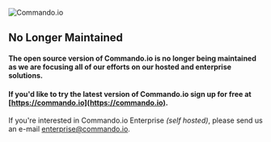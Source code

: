 ![Commando.io](https://static.commando.io/img/commando.png)

No Longer Maintained
---------------------------------------------

#### The open source version of Commando.io is no longer being maintained as we are focusing all of our efforts on our hosted and enterprise solutions.

#### If you'd like to try the latest version of Commando.io sign up for free at [https://commando.io](https://commando.io).

If you're interested in Commando.io Enterprise *(self hosted)*, please send us an e-mail [enterprise@commando.io](mailto:enterprise@commando.io).
